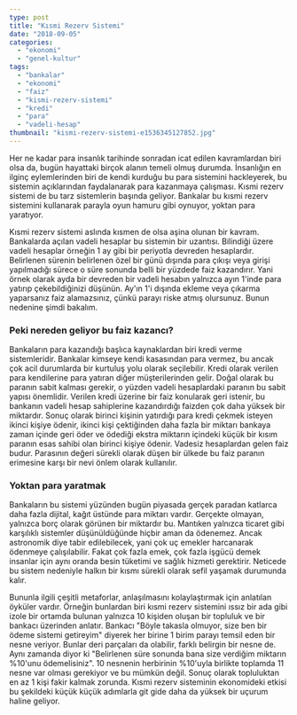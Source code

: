 ```yaml
---
type: post
title: "Kısmi Rezerv Sistemi"
date: "2018-09-05"
categories: 
  - "ekonomi"
  - "genel-kultur"
tags: 
  - "bankalar"
  - "ekonomi"
  - "faiz"
  - "kismi-rezerv-sistemi"
  - "kredi"
  - "para"
  - "vadeli-hesap"
thumbnail: "kismi-rezerv-sistemi-e1536345127852.jpg"
---
```


Her ne kadar para insanlık tarihinde sonradan icat edilen kavramlardan biri olsa da, bugün hayattaki birçok alanın temeli olmuş durumda. İnsanlığın en ilginç eylemlerinden biri de kendi kurduğu bu para sistemini hackleyerek, bu sistemin açıklarından faydalanarak para kazanmaya çalışması. Kısmi rezerv sistemi de bu tarz sistemlerin başında geliyor. Bankalar bu kısmi rezerv sistemini kullanarak parayla oyun hamuru gibi oynuyor, yoktan para yaratıyor.

Kısmi rezerv sistemi aslında kısmen de olsa aşina olunan bir kavram. Bankalarda açılan vadeli hesaplar bu sistemin bir uzantısı. Bilindiği üzere vadeli hesaplar örneğin 1 ay gibi bir periyotla devreden hesaplardır. Belirlenen sürenin belirlenen özel bir günü dışında para çıkışı veya girişi yapılmadığı sürece o süre sonunda belli bir yüzdede faiz kazandırır. Yani örnek olarak ayda bir devreden bir vadeli hesabın yalnızca ayın 1'inde para yatırıp çekebildiğinizi düşünün. Ay'ın 1'i dışında ekleme veya çıkarma yaparsanız faiz alamazsınız, çünkü parayı riske atmış olursunuz. Bunun nedenine şimdi bakalım.

### Peki nereden geliyor bu faiz kazancı?

Bankaların para kazandığı başlıca kaynaklardan biri kredi verme sistemleridir. Bankalar kimseye kendi kasasından para vermez, bu ancak çok acil durumlarda bir kurtuluş yolu olarak seçilebilir. Kredi olarak verilen para kendilerine para yatıran diğer müşterilerinden gelir. Doğal olarak bu paranın sabit kalması gerekir, o yüzden vadeli hesaplardaki paranın bu sabit yapısı önemlidir. Verilen kredi üzerine bir faiz konularak geri istenir, bu bankanın vadeli hesap sahiplerine kazandırdığı faizden çok daha yüksek bir miktardır. Sonuç olarak birinci kişinin yatırdığı para kredi çekmek isteyen ikinci kişiye ödenir, ikinci kişi çektiğinden daha fazla bir miktarı bankaya zaman içinde geri öder ve ödediği ekstra miktarın içindeki küçük bir kısım paranın esas sahibi olan birinci kişiye ödenir. Vadesiz hesaplardan gelen faiz budur. Parasının değeri sürekli olarak düşen bir ülkede bu faiz paranın erimesine karşı bir nevi önlem olarak kullanılır.

### Yoktan para yaratmak

Bankaların bu sistemi yüzünden bugün piyasada gerçek paradan katlarca daha fazla dijital, kağıt üstünde para miktarı vardır. Gerçekte olmayan, yalnızca borç olarak görünen bir miktardır bu. Mantıken yalnızca ticaret gibi karşılıklı sistemler düşünüldüğünde hiçbir aman da ödenemez. Ancak astronomik diye tabir edilebilecek, yani çok uç emekler harcanarak ödenmeye çalışılabilir. Fakat çok fazla emek, çok fazla işgücü demek insanlar için aynı oranda besin tüketimi ve sağlık hizmeti gerektirir. Neticede bu sistem nedeniyle halkın bir kısmı sürekli olarak sefil yaşamak durumunda kalır.

Bununla ilgili çeşitli metaforlar, anlaşılmasını kolaylaştırmak için anlatılan öyküler vardır. Örneğin bunlardan biri kısmi rezerv sistemini ıssız bir ada gibi izole bir ortamda bulunan yalnızca 10 kişiden oluşan bir topluluk ve bir bankacı üzerinden anlatır. Bankacı "Böyle takasla olmuyor, size ben bir ödeme sistemi getireyim" diyerek her birine 1 birim parayı temsil eden bir nesne veriyor. Bunlar deri parçaları da olabilir, farklı belirgin bir nesne de. Aynı zamanda diyor ki "Belirlenen süre sonunda bana size verdiğim miktarın %10'unu ödemelisiniz". 10 nesnenin herbirinin %10'uyla birlikte toplamda 11 nesne var olması gerekiyor ve bu mümkün değil. Sonuç olarak topluluktan en az 1 kişi fakir kalmak zorunda. Kısmi rezerv sisteminin ekonomideki etkisi bu şekildeki küçük küçük adımlarla git gide daha da yüksek bir uçurum haline geliyor.
